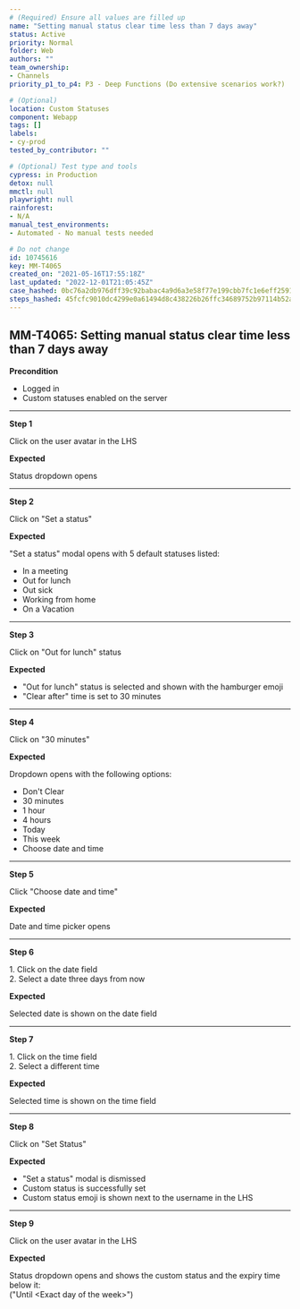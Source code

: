 ```yaml
---
# (Required) Ensure all values are filled up
name: "Setting manual status clear time less than 7 days away"
status: Active
priority: Normal
folder: Web
authors: ""
team_ownership: 
- Channels
priority_p1_to_p4: P3 - Deep Functions (Do extensive scenarios work?)

# (Optional)
location: Custom Statuses
component: Webapp
tags: []
labels: 
- cy-prod
tested_by_contributor: ""

# (Optional) Test type and tools
cypress: in Production
detox: null
mmctl: null
playwright: null
rainforest: 
- N/A
manual_test_environments: 
- Automated - No manual tests needed

# Do not change
id: 10745616
key: MM-T4065
created_on: "2021-05-16T17:55:18Z"
last_updated: "2022-12-01T21:05:45Z"
case_hashed: 0bc76a2db976dff39c92babac4a9d6a3e58f77e199cbb7fc1e6eff2591955330c4a5862e554edcce3740c3de2babbb29
steps_hashed: 45fcfc9010dc4299e0a61494d8c438226b26ffc34689752b97114b52a5f1e4a7aa3df4d2c8c5d3eb9165c6d5d0e50884
---
```


<!-- (Auto-generated) Based on frontmatter's "key" and "name" -->

## MM-T4065: Setting manual status clear time less than 7 days away

**Precondition**

- Logged in
- Custom statuses enabled on the server

---

**Step 1**

Click on the user avatar in the LHS

**Expected**

Status dropdown opens

---

**Step 2**

Click on "Set a status"

**Expected**

"Set a status" modal opens with 5 default statuses listed:

- In a meeting
- Out for lunch
- Out sick
- Working from home
- On a Vacation

---

**Step 3**

Click on "Out for lunch" status

**Expected**

- "Out for lunch" status is selected and shown with the hamburger emoji
- "Clear after" time is set to 30 minutes

---

**Step 4**

Click on "30 minutes"

**Expected**

Dropdown opens with the following options:

- Don't Clear
- 30 minutes
- 1 hour
- 4 hours
- Today
- This week
- Choose date and time

---

**Step 5**

Click "Choose date and time"

**Expected**

Date and time picker opens

---

**Step 6**

1\. Click on the date field\
2\. Select a date three days from now

**Expected**

Selected date is shown on the date field

---

**Step 7**

1\. Click on the time field\
2\. Select a different time

**Expected**

Selected time is shown on the time field

---

**Step 8**

Click on "Set Status"

**Expected**

- "Set a status" modal is dismissed
- Custom status is successfully set
- Custom status emoji is shown next to the username in the LHS

---

**Step 9**

Click on the user avatar in the LHS

**Expected**

Status dropdown opens and shows the custom status and the expiry time below it:\
("Until \<Exact day of the week>")
